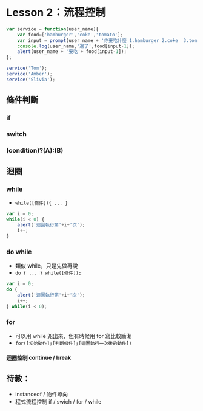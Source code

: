 # Lesson 2：流程控制

```javascript
var service = function(user_name){
    var food=['hamburger','coke','tomato'];
    var input = prompt(user_name + '你要吃什麼 1.hamburger 2.coke  3.tomato');
    console.log(user_name,'選了',food[input-1]);    
    alert(user_name + '要吃'+ food[input-1]);
};   

service('Tom');
service('Amber');
service('Slivia');
```
## 條件判斷
### if
### switch
### (condition)?(A):(B)
## 迴圈
### while
* `while([條件]){ ... }` 
```javascript
var i = 0;
while(i < 0) {
    alert('迴圈執行第'+i+'次');
    i++;
}
```
### do while
* 類似 while，只是先做再說
* `do { ... } while([條件]);`
```javascript
var i = 0;
do {
    alert('迴圈執行第'+i+'次');
    i++;
} while(i < 0);
```
### for
* 可以用 while 兜出來，但有時候用 for 寫比較簡潔
* `for([初始動作];[判斷條件];[迴圈執行一次後的動作])`
#### 迴圈控制 continue / break
## 待教：
* instanceof / 物件導向
* 程式流程控制 if / swich / for / while
